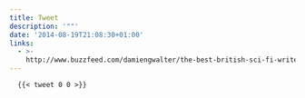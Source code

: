 ```yaml
---
title: Tweet
description: '""'
date: '2014-08-19T21:08:30+01:00'
links:
  - >-
    http://www.buzzfeed.com/damiengwalter/the-best-british-sci-fi-writers-of-2014-wnn2
---
```


      {{< tweet 0 0 >}}
    
